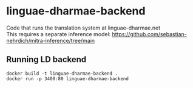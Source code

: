 # linguae-dharmae-backend
Code that runs the translation system at linguae-dharmae.net  
This requires a separate inference model: https://github.com/sebastian-nehrdich/mitra-inference/tree/main
## Running LD backend 
```
docker build -t linguae-dharmae-backend .   
docker run -p 3400:80 linguae-dharmae-backend
```
